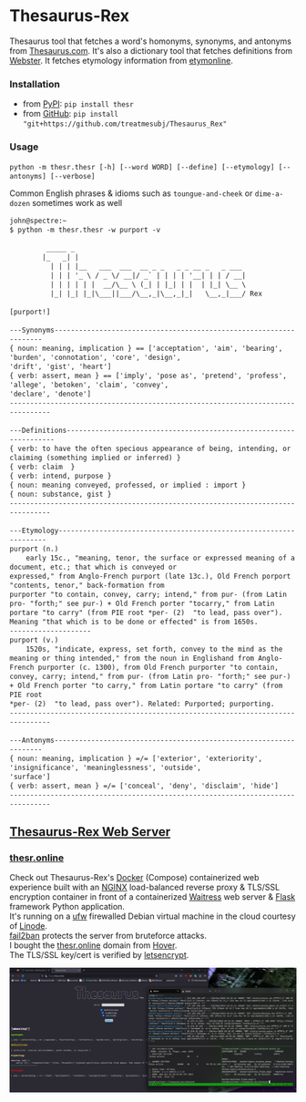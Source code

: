 # Thesaurus-Rex
Thesaurus tool that fetches a word's homonyms, synonyms, and antonyms from [Thesaurus.com](https://www.thesaurus.com/). It's also a dictionary tool that fetches definitions from [Webster](https://www.merriam-webster.com/). It fetches etymology information from [etymonline](https://www.etymonline.com/).

### Installation
- from [PyPI](https://pypi.org/project/thesr): `pip install thesr`
- from [GitHub](https://github.com/treatmesubj/Thesaurus_Rex): `pip install "git+https://github.com/treatmesubj/Thesaurus_Rex"`

### Usage

```
python -m thesr.thesr [-h] [--word WORD] [--define] [--etymology] [--antonyms] [--verbose]
```
Common English phrases & idioms such as `toungue-and-cheek` or `dime-a-dozen` sometimes work as well

```
john@spectre:~
$ python -m thesr.thesr -w purport -v

         _____ _
        |_   _| |
          | | | |__   ___  ___  __ _ _   _ _ __ _   _ ___
          | | | '_ \ / _ \/ __|/ _` | | | | '__| | | / __|
          | | | | | |  __/\__ \ (_| | |_| | |  | |_| \__ \
          |_| |_| |_|\___||___/\__,_|\__,_|_|   \__,_|___/ Rex

[purport!]

---Synonyms-------------------------------------------------------------------
{ noun: meaning, implication } == ['acceptation', 'aim', 'bearing', 'burden', 'connotation', 'core', 'design',
'drift', 'gist', 'heart']
{ verb: assert, mean } == ['imply', 'pose as', 'pretend', 'profess', 'allege', 'betoken', 'claim', 'convey',
'declare', 'denote']
--------------------------------------------------------------------------------

---Definitions-------------------------------------------------------------------
{ verb: to have the often specious appearance of being, intending, or claiming (something implied or inferred) }
{ verb: claim  }
{ verb: intend, purpose }
{ noun: meaning conveyed, professed, or implied : import }
{ noun: substance, gist }
--------------------------------------------------------------------------------

---Etymology-------------------------------------------------------------------
purport (n.)
    early 15c., "meaning, tenor, the surface or expressed meaning of a document, etc.; that which is conveyed or
expressed," from Anglo-French purport (late 13c.), Old French porport "contents, tenor," back-formation from
purporter "to contain, convey, carry; intend," from pur- (from Latin pro- "forth;" see pur-) + Old French porter "tocarry," from Latin portare "to carry" (from PIE root *per- (2)  "to lead, pass over"). Meaning "that which is to be done or effected" is from 1650s.
--------------------
purport (v.)
    1520s, "indicate, express, set forth, convey to the mind as the meaning or thing intended," from the noun in Englishand from Anglo-French purporter (c. 1300), from Old French purporter "to contain, convey, carry; intend," from pur- (from Latin pro- "forth;" see pur-) + Old French porter "to carry," from Latin portare "to carry" (from PIE root
*per- (2)  "to lead, pass over"). Related: Purported; purporting.
--------------------------------------------------------------------------------

---Antonyms-------------------------------------------------------------------
{ noun: meaning, implication } =/= ['exterior', 'exteriority', 'insignificance', 'meaninglessness', 'outside',
'surface']
{ verb: assert, mean } =/= ['conceal', 'deny', 'disclaim', 'hide']
--------------------------------------------------------------------------------
```

## [Thesaurus-Rex Web Server](./docker)
### [thesr.online](https://thesr.online)
Check out Thesaurus-Rex's [Docker](https://www.docker.com/) (Compose) containerized web experience built with an [NGINX](https://www.nginx.com/) load-balanced reverse proxy & TLS/SSL encryption container in front of a containerized [Waitress](https://docs.pylonsproject.org/projects/waitress/en/stable/) web server & [Flask](https://flask.palletsprojects.com/en/2.2.x/) framework Python application.\
It's running on a [ufw](https://wiki.debian.org/Uncomplicated%20Firewall%20%28ufw%29) firewalled Debian virtual machine in the cloud courtesy of [Linode](https://www.linode.com/).\
[fail2ban](https://github.com/fail2ban/fail2ban) protects the server from bruteforce attacks.\
I bought the [thesr.online](https://thesr.online) domain from [Hover](https://www.hover.com/).\
The TLS/SSL key/cert is verified by [letsencrypt](https://letsencrypt.org/).

![](./images/thesr_web.png)

